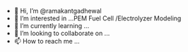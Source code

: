 - 👋 Hi, I’m @ramakantgadhewal
- 👀 I’m interested in ...PEM Fuel Cell /Electrolyzer Modeling
- 🌱 I’m currently learning ...
- 💞️ I’m looking to collaborate on ...
- 📫 How to reach me ...

<!---
ramakantgadhewal/ramakantgadhewal is a ✨ special ✨ repository because its `README.md` (this file) appears on your GitHub profile.
You can click the Preview link to take a look at your changes.
--->
